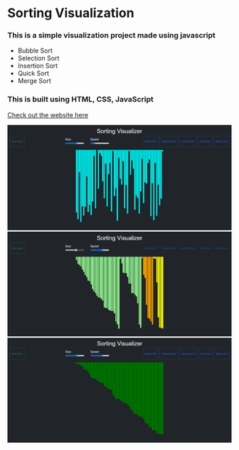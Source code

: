 # Sorting Visualization
### This is a simple visualization project made using javascript 
- Bubble Sort 
- Selection Sort
- Insertion Sort
- Quick Sort
- Merge Sort

### This is built using HTML, CSS, JavaScript <br/>

[Check out the website here](https://sorting-visuliser.netlify.app/)

<img src="img1.png"> <br/>
<img src="img2.png"> <br/>
<img src="img3.png"> <br/>
